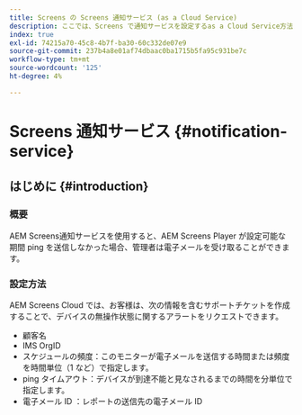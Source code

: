 ```yaml
---
title: Screens の Screens 通知サービス (as a Cloud Service)
description: ここでは、Screens で通知サービスを設定するas a Cloud Service方法について説明します。
index: true
exl-id: 74215a70-45c8-4b7f-ba30-60c332de07e9
source-git-commit: 237b4a8e01af74dbaac0ba1715b5fa95c931be7c
workflow-type: tm+mt
source-wordcount: '125'
ht-degree: 4%

---
```


# Screens 通知サービス {#notification-service}

## はじめに {#introduction}

### 概要

AEM Screens通知サービスを使用すると、AEM Screens Player が設定可能な期間 ping を送信しなかった場合、管理者は電子メールを受け取ることができます。

### 設定方法

AEM Screens Cloud では、お客様は、次の情報を含むサポートチケットを作成することで、デバイスの無操作状態に関するアラートをリクエストできます。

* 顧客名
* IMS OrgID
* スケジュールの頻度：このモニターが電子メールを送信する時間または頻度を時間単位（1 など）で指定します。
* ping タイムアウト：デバイスが到達不能と見なされるまでの時間を分単位で指定します。
* 電子メール ID ：レポートの送信先の電子メール ID
